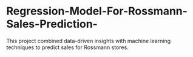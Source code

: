 # Regression-Model-For-Rossmann-Sales-Prediction-
This project combined data-driven insights with machine learning techniques to predict sales for Rossmann stores.
